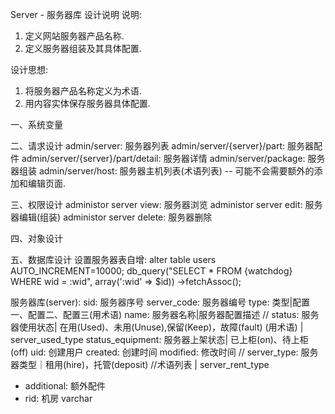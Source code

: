 Server - 服务器库 设计说明
说明:
  1. 定义网站服务器产品名称.
  2. 定义服务器组装及其具体配置.

设计思想:
  1. 将服务器产品名称定义为术语.
  2. 用内容实体保存服务器具体配置.

一、系统变量

二、请求设计
admin/server: 服务器列表
admin/server/{server}/part: 服务器配件
admin/server/{server}/part/detail: 服务器详情
admin/server/package: 服务器组装
admin/server/host: 服务器主机列表(术语列表) -- 可能不会需要额外的添加和编辑页面.

三、权限设计
administor server view: 服务器浏览
administor server edit: 服务器编辑(组装)
administor server delete: 服务器删除

四、对象设计

五、数据库设计
设置服务器表自增: alter table users AUTO_INCREMENT=10000;
db_query("SELECT * FROM {watchdog} WHERE wid = :wid", array(':wid' => $id))
        ->fetchAssoc();
 

服务器库(server):
  sid: 服务器序号
  server_code: 服务器编号
  type: 类型|配置一、配置二、配置三(用术语)
  name: 服务器名称|服务器配置描述
//  status: 服务器使用状态| 在用(Used)、未用(Unuse),保留(Keep)，故障(fault) (用术语) | server_used_type
  status_equipment: 服务器上架状态| 已上柜(on)、待上柜(off)
  uid: 创建用户
  created: 创建时间
  modified: 修改时间
//  server_type: 服务器类型｜租用(hire)，托管(deposit)  //术语列表 | server_rent_type
+ additional: 额外配件
+ rid: 机房 varchar
